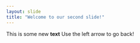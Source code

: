 ```yaml
---
layout: slide
title: "Welcome to our second slide!"
---
```

This is some new **text**
Use the left arrow to go back!
